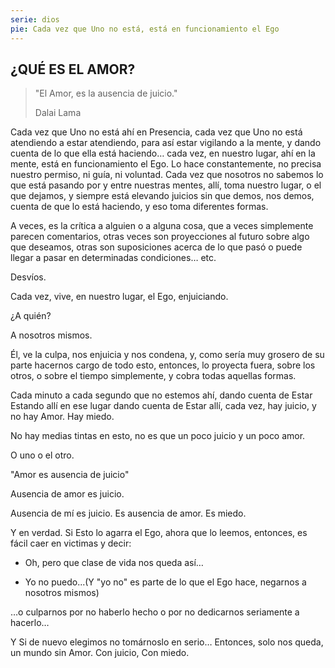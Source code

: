 ```yaml
---
serie: dios
pie: Cada vez que Uno no está, está en funcionamiento el Ego
---
```


## ¿QUÉ ES EL AMOR?

>"El Amor, es la ausencia de juicio."
>
>Dalai Lama

Cada vez que Uno no está ahí en Presencia, cada vez que Uno no está atendiendo a estar atendiendo, para así estar vigilando a la mente, y dando cuenta de lo que ella está haciendo… cada vez, en nuestro lugar, ahí en la mente, está en funcionamiento el Ego. Lo hace constantemente, no precisa nuestro permiso, ni guía, ni voluntad. Cada vez que nosotros no sabemos lo que está pasando por y entre nuestras mentes, allí, toma nuestro lugar, o el que dejamos, y siempre está elevando juicios sin que demos, nos demos, cuenta de que lo está haciendo, y eso toma diferentes formas.

A veces, es la crítica a alguien o a alguna cosa, que a veces simplemente parecen comentarios, otras veces son proyecciones al futuro sobre algo que deseamos, otras son suposiciones acerca de lo que pasó o puede llegar a pasar en determinadas condiciones… etc.

Desvíos.

Cada vez, vive, en nuestro lugar, el Ego, enjuiciando.

¿A quién?

A nosotros mismos.

Él, ve la culpa, nos enjuicia y nos condena, y, como sería muy grosero de su parte hacernos cargo de todo esto, entonces, lo proyecta fuera, sobre los otros, o sobre el tiempo simplemente, y cobra todas aquellas formas.

Cada minuto a cada segundo que no estemos ahí, dando cuenta de Estar Estando allí en ese lugar dando cuenta de Estar allí, cada vez, hay juicio, y no hay Amor. Hay miedo.

No hay medias tintas en esto, no es que un poco juicio y un poco amor.

O uno o el otro.

"Amor es ausencia de juicio"

Ausencia de amor es juicio.

Ausencia de mí es juicio. Es ausencia de amor. Es miedo.

Y en verdad. Si Esto lo agarra el Ego, ahora que lo leemos, entonces, es fácil caer en victimas y decir:

- Oh, pero que clase de vida nos queda así…

- Yo no puedo...(Y "yo no" es parte de lo que el Ego hace, negarnos a nosotros mismos)

…o culparnos por no haberlo hecho o por no dedicarnos seriamente a hacerlo…

Y Si de nuevo elegimos no tomárnoslo en serio… Entonces, solo nos queda, un mundo sin Amor. Con juicio, Con miedo.
